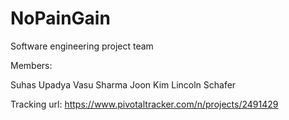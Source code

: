 # NoPainGain
Software engineering project team 

Members:

Suhas Upadya
Vasu Sharma
Joon Kim
Lincoln Schafer

Tracking url: https://www.pivotaltracker.com/n/projects/2491429
